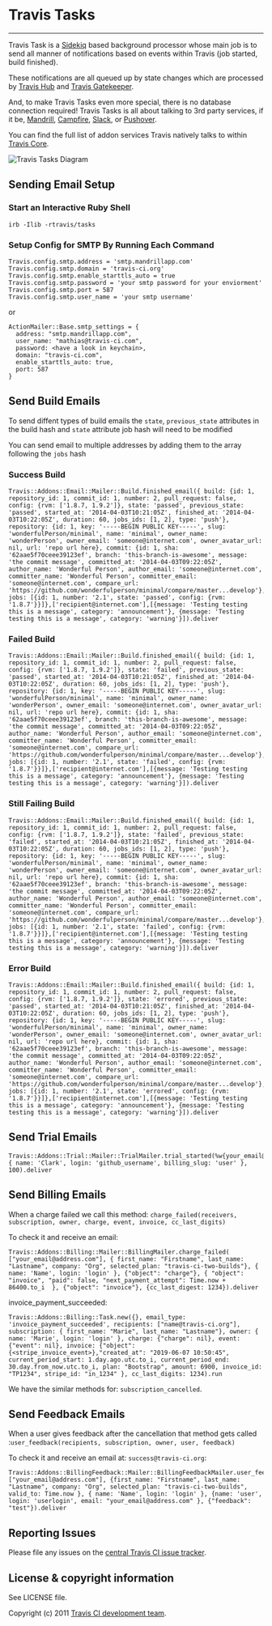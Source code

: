 # Travis Tasks
**************************

Travis Task is a [Sidekiq](http://sidekiq.org/) based background processor whose main job is to send all manner of notifications based on events within Travis (job started, build finished).

These notifications are all queued up by state changes which are processed by [Travis Hub](https://github.com/travis-ci/travis-hub) and [Travis Gatekeeper](https://github.com/travis-ci/travis-gatekeeper).

And, to make Travis Tasks even more special, there is no database connection required! Travis Tasks is all about talking to 3rd party services, if it be, [Mandrill](https://mandrillapp.com), [Campfire](http://campfirenow.com/), [Slack](http://slack.com/), or [Pushover](https://pushover.net/).

You can find the full list of addon services Travis natively talks to within [Travis Core](https://github.com/travis-ci/travis-core/tree/master/lib/travis/addons).

![Travis Tasks Diagram](/img/diagram.jpg)

## Sending Email Setup

### Start an Interactive Ruby Shell
```
irb -Ilib -rtravis/tasks
```

### Setup Config for SMTP By Running Each Command
```
Travis.config.smtp.address = 'smtp.mandrillapp.com'
Travis.config.smtp.domain = 'travis-ci.org'
Travis.config.smtp.enable_starttls_auto = true
Travis.config.smtp.password = 'your smtp password for your enviorment'
Travis.config.smtp.port = 587
Travis.config.smtp.user_name = 'your smtp username'
```

or
```
ActionMailer::Base.smtp_settings = {
  address: "smtp.mandrillapp.com",
  user_name: "mathias@travis-ci.com",
  password: <have a look in keychain>,
  domain: "travis-ci.com",
  enable_starttls_auto: true,
  port: 587
}
```

## Send Build Emails
To send diffent types of build emails the `state`, `previous_state` attributes in the build hash and `state` attribute job hash will need to be modified

You can send email to multiple addresses by adding them to the array following the `jobs` hash
### Success Build
```
Travis::Addons::Email::Mailer::Build.finished_email({ build: {id: 1, repository_id: 1, commit_id: 1, number: 2, pull_request: false, config: {rvm: ['1.8.7, 1.9.2']}, state: 'passed', previous_state: 'passed', started_at: '2014-04-03T10:21:05Z', finished_at: '2014-04-03T10:22:05Z', duration: 60, jobs_ids: [1, 2], type: 'push'}, repository: {id: 1, key: '-----BEGIN PUBLIC KEY-----', slug: 'wonderfulPerson/minimal', name: 'minimal', owner_name: 'wonderPerson', owner_email: 'someone@internet.com', owner_avatar_url: nil, url: 'repo url here}, commit: {id: 1, sha: '62aae5f70ceee39123ef', branch: 'this-branch-is-awesome', message: 'the commit message', committed_at: '2014-04-03T09:22:05Z', author_name: 'Wonderful Person', author_email: 'someone@internet.com', committer_name: 'Wonderful Person', committer_email: 'someone@internet.com', compare_url: 'https://github.com/wonderfulperson/minimal/compare/master...develop'}, jobs: [{id: 1, number: '2.1', state: 'passed', config: {rvm: '1.8.7'}}]},['recipient@internet.com'],[{message: 'Testing testing this is a message', category: 'announcement'}, {message: 'Testing testing this is a message', category: 'warning'}]).deliver
```

### Failed Build
```
Travis::Addons::Email::Mailer::Build.finished_email({ build: {id: 1, repository_id: 1, commit_id: 1, number: 2, pull_request: false, config: {rvm: ['1.8.7, 1.9.2']}, state: 'failed', previous_state: 'passed', started_at: '2014-04-03T10:21:05Z', finished_at: '2014-04-03T10:22:05Z', duration: 60, jobs_ids: [1, 2], type: 'push'}, repository: {id: 1, key: '-----BEGIN PUBLIC KEY-----', slug: 'wonderfulPerson/minimal', name: 'minimal', owner_name: 'wonderPerson', owner_email: 'someone@internet.com', owner_avatar_url: nil, url: 'repo url here}, commit: {id: 1, sha: '62aae5f70ceee39123ef', branch: 'this-branch-is-awesome', message: 'the commit message', committed_at: '2014-04-03T09:22:05Z', author_name: 'Wonderful Person', author_email: 'someone@internet.com', committer_name: 'Wonderful Person', committer_email: 'someone@internet.com', compare_url: 'https://github.com/wonderfulperson/minimal/compare/master...develop'}, jobs: [{id: 1, number: '2.1', state: 'failed', config: {rvm: '1.8.7'}}]},['recipient@internet.com'],[{message: 'Testing testing this is a message', category: 'announcement'}, {message: 'Testing testing this is a message', category: 'warning'}]).deliver
```

### Still Failing Build
```
Travis::Addons::Email::Mailer::Build.finished_email({ build: {id: 1, repository_id: 1, commit_id: 1, number: 2, pull_request: false, config: {rvm: ['1.8.7, 1.9.2']}, state: 'failed', previous_state: 'failed', started_at: '2014-04-03T10:21:05Z', finished_at: '2014-04-03T10:22:05Z', duration: 60, jobs_ids: [1, 2], type: 'push'}, repository: {id: 1, key: '-----BEGIN PUBLIC KEY-----', slug: 'wonderfulPerson/minimal', name: 'minimal', owner_name: 'wonderPerson', owner_email: 'someone@internet.com', owner_avatar_url: nil, url: 'repo url here}, commit: {id: 1, sha: '62aae5f70ceee39123ef', branch: 'this-branch-is-awesome', message: 'the commit message', committed_at: '2014-04-03T09:22:05Z', author_name: 'Wonderful Person', author_email: 'someone@internet.com', committer_name: 'Wonderful Person', committer_email: 'someone@internet.com', compare_url: 'https://github.com/wonderfulperson/minimal/compare/master...develop'}, jobs: [{id: 1, number: '2.1', state: 'failed', config: {rvm: '1.8.7'}}]},['recipient@internet.com'],[{message: 'Testing testing this is a message', category: 'announcement'}, {message: 'Testing testing this is a message', category: 'warning'}]).deliver
```

### Error Build
```
Travis::Addons::Email::Mailer::Build.finished_email({ build: {id: 1, repository_id: 1, commit_id: 1, number: 2, pull_request: false, config: {rvm: ['1.8.7, 1.9.2']}, state: 'errored', previous_state: 'passed', started_at: '2014-04-03T10:21:05Z', finished_at: '2014-04-03T10:22:05Z', duration: 60, jobs_ids: [1, 2], type: 'push'}, repository: {id: 1, key: '-----BEGIN PUBLIC KEY-----', slug: 'wonderfulPerson/minimal', name: 'minimal', owner_name: 'wonderPerson', owner_email: 'someone@internet.com', owner_avatar_url: nil, url: 'repo url here}, commit: {id: 1, sha: '62aae5f70ceee39123ef', branch: 'this-branch-is-awesome', message: 'the commit message', committed_at: '2014-04-03T09:22:05Z', author_name: 'Wonderful Person', author_email: 'someone@internet.com', committer_name: 'Wonderful Person', committer_email: 'someone@internet.com', compare_url: 'https://github.com/wonderfulperson/minimal/compare/master...develop'}, jobs: [{id: 1, number: '2.1', state: 'errored', config: {rvm: '1.8.7'}}]},['recipient@internet.com'],[{message: 'Testing testing this is a message', category: 'announcement'}, {message: 'Testing testing this is a message', category: 'warning'}]).deliver
```

## Send Trial Emails
```
Travis::Addons::Trial::Mailer::TrialMailer.trial_started(%w{your_email@address.com}, { name: 'Clark', login: 'github_username', billing_slug: 'user' }, 100).deliver
```

## Send Billing Emails
When a charge failed we call this method: `charge_failed(receivers, subscription, owner, charge, event, invoice, cc_last_digits)`

To check it and receive an email:

```
Travis::Addons::Billing::Mailer::BillingMailer.charge_failed( ["your_email@address.com"], { first_name: "Firstname", last_name: "Lastname", company: "Org", selected_plan: "travis-ci-two-builds"}, { name: 'Name', login: 'login' }, {"object": "charge"}, { "object": "invoice", "paid": false, "next_payment_attempt": Time.now + 86400.to_i  }, {"object": "invoice"}, {cc_last_digest: 1234}).deliver
```

invoice_payment_succeeded:
```
Travis::Addons::Billing::Task.new({}, email_type: 'invoice_payment_succeeded', recipients: ["name@travis-ci.org"], subscription: { first_name: "Marie", last_name: "Lastname"}, owner: { name: 'Marie', login: 'login' }, charge: {"charge": nil}, event: {"event": nil}, invoice: {"object": {<stripe_invoice_event>},"created_at": "2019-06-07 10:50:45", current_period_start: 1.day.ago.utc.to_i, current_period_end: 30.day.from_now.utc.to_i, plan: "Bootstrap", amount: 6900, invoice_id: "TP1234", stripe_id: "in_1234" }, cc_last_digits: 1234).run
```

We have the similar methods for: `subscription_cancelled`.

## Send Feedback Emails

When a user gives feedback after the cancellation that method gets called :`user_feedback(recipients, subscription, owner, user, feedback)`

To check it and receive an email at: `success@travis-ci.org`:

```
Travis::Addons::BillingFeedback::Mailer::BillingFeedbackMailer.user_feedback( ["your_email@address.com"], {first_name: "Firstname", last_name: "Lastname", company: "Org", selected_plan: "travis-ci-two-builds", valid_to: Time.now }, { name: 'Name', login: 'login' }, {name: 'user', login: 'userlogin', email: "your_email@address.com" }, {"feedback": "test"}).deliver
```


## Reporting Issues

Please file any issues on the [central Travis CI issue tracker](https://github.com/travis-ci/travis-ci/issues).

## License & copyright information ##

See LICENSE file.

Copyright (c) 2011 [Travis CI development team](https://github.com/travis-ci).
